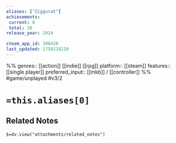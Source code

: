 ```yaml
---
aliases: ["Ziggurat"]
achievements:
 current: 0
 total: 38
release_year: 2014

steam_app_id: 308420
last_updated: 1750218210
---
```

%%
genres:: [[action]] [[indie]] [[rpg]]
platform:: [[steam]]
features:: [[single player]]
preferred_input:: [[mkb]] / [[controller]]
%%
#game/unplayed
#v3/2

# `=this.aliases[0]`
## Related Notes
`$=dv.view("attachments/related_notes")`